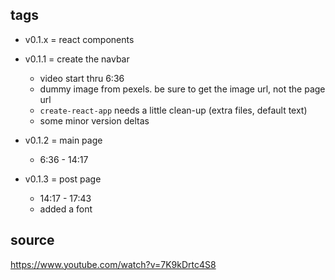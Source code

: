 ## tags

- v0.1.x = react components

- v0.1.1 = create the navbar

  - video start thru 6:36
  - dummy image from pexels. be sure to get the image url, not the page url
  - `create-react-app` needs a little clean-up (extra files, default text)
  - some minor version deltas

- v0.1.2 = main page

  - 6:36 - 14:17

- v0.1.3 = post page

  - 14:17 - 17:43
  - added a font

## source

https://www.youtube.com/watch?v=7K9kDrtc4S8
